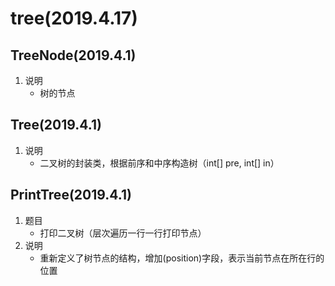 # tree(2019.4.17)
## TreeNode(2019.4.1)
1. 说明
    * 树的节点
    
## Tree(2019.4.1)
1. 说明
    * 二叉树的封装类，根据前序和中序构造树（int[] pre, int[] in）

## PrintTree(2019.4.1)
1. 题目
    * 打印二叉树（层次遍历一行一行打印节点）
2. 说明
    * 重新定义了树节点的结构，增加(position)字段，表示当前节点在所在行的位置
